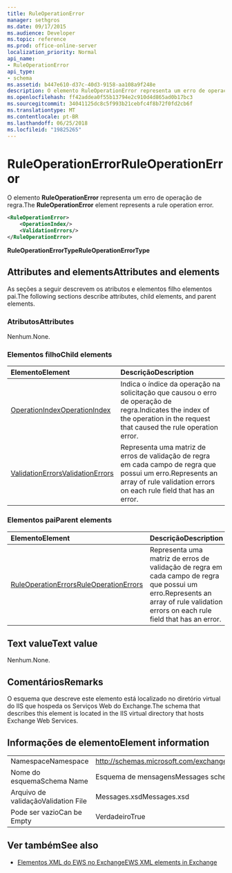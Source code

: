 ```yaml
---
title: RuleOperationError
manager: sethgros
ms.date: 09/17/2015
ms.audience: Developer
ms.topic: reference
ms.prod: office-online-server
localization_priority: Normal
api_name:
- RuleOperationError
api_type:
- schema
ms.assetid: b447e610-d37c-40d3-9158-aa108a9f248e
description: O elemento RuleOperationError representa um erro de operação de regra.
ms.openlocfilehash: ff42addea0f55b13794e2c910d4d865ad0b17bc3
ms.sourcegitcommit: 34041125dc8c5f993b21cebfc4f8b72f0fd2cb6f
ms.translationtype: MT
ms.contentlocale: pt-BR
ms.lasthandoff: 06/25/2018
ms.locfileid: "19825265"
---
```

# <a name="ruleoperationerror"></a><span data-ttu-id="d1dde-103">RuleOperationError</span><span class="sxs-lookup"><span data-stu-id="d1dde-103">RuleOperationError</span></span>

<span data-ttu-id="d1dde-104">O elemento **RuleOperationError** representa um erro de operação de regra.</span><span class="sxs-lookup"><span data-stu-id="d1dde-104">The **RuleOperationError** element represents a rule operation error.</span></span> 
  
```XML
<RuleOperationError>
    <OperationIndex/>
    <ValidationErrors/>
</RuleOperationError>
```

 <span data-ttu-id="d1dde-105">**RuleOperationErrorType**</span><span class="sxs-lookup"><span data-stu-id="d1dde-105">**RuleOperationErrorType**</span></span>
## <a name="attributes-and-elements"></a><span data-ttu-id="d1dde-106">Attributes and elements</span><span class="sxs-lookup"><span data-stu-id="d1dde-106">Attributes and elements</span></span>

<span data-ttu-id="d1dde-107">As seções a seguir descrevem os atributos e elementos filho elementos pai.</span><span class="sxs-lookup"><span data-stu-id="d1dde-107">The following sections describe attributes, child elements, and parent elements.</span></span>
  
### <a name="attributes"></a><span data-ttu-id="d1dde-108">Atributos</span><span class="sxs-lookup"><span data-stu-id="d1dde-108">Attributes</span></span>

<span data-ttu-id="d1dde-109">Nenhum.</span><span class="sxs-lookup"><span data-stu-id="d1dde-109">None.</span></span>
  
### <a name="child-elements"></a><span data-ttu-id="d1dde-110">Elementos filho</span><span class="sxs-lookup"><span data-stu-id="d1dde-110">Child elements</span></span>

|<span data-ttu-id="d1dde-111">**Elemento**</span><span class="sxs-lookup"><span data-stu-id="d1dde-111">**Element**</span></span>|<span data-ttu-id="d1dde-112">**Descrição**</span><span class="sxs-lookup"><span data-stu-id="d1dde-112">**Description**</span></span>|
|:-----|:-----|
|[<span data-ttu-id="d1dde-113">OperationIndex</span><span class="sxs-lookup"><span data-stu-id="d1dde-113">OperationIndex</span></span>](operationindex.md) <br/> |<span data-ttu-id="d1dde-114">Indica o índice da operação na solicitação que causou o erro de operação de regra.</span><span class="sxs-lookup"><span data-stu-id="d1dde-114">Indicates the index of the operation in the request that caused the rule operation error.</span></span>  <br/> |
|[<span data-ttu-id="d1dde-115">ValidationErrors</span><span class="sxs-lookup"><span data-stu-id="d1dde-115">ValidationErrors</span></span>](validationerrors.md) <br/> |<span data-ttu-id="d1dde-116">Representa uma matriz de erros de validação de regra em cada campo de regra que possui um erro.</span><span class="sxs-lookup"><span data-stu-id="d1dde-116">Represents an array of rule validation errors on each rule field that has an error.</span></span>  <br/> |
   
### <a name="parent-elements"></a><span data-ttu-id="d1dde-117">Elementos pai</span><span class="sxs-lookup"><span data-stu-id="d1dde-117">Parent elements</span></span>

|<span data-ttu-id="d1dde-118">**Elemento**</span><span class="sxs-lookup"><span data-stu-id="d1dde-118">**Element**</span></span>|<span data-ttu-id="d1dde-119">**Descrição**</span><span class="sxs-lookup"><span data-stu-id="d1dde-119">**Description**</span></span>|
|:-----|:-----|
|[<span data-ttu-id="d1dde-120">RuleOperationErrors</span><span class="sxs-lookup"><span data-stu-id="d1dde-120">RuleOperationErrors</span></span>](ruleoperationerrors.md) <br/> |<span data-ttu-id="d1dde-121">Representa uma matriz de erros de validação de regra em cada campo de regra que possui um erro.</span><span class="sxs-lookup"><span data-stu-id="d1dde-121">Represents an array of rule validation errors on each rule field that has an error.</span></span>  <br/> |
   
## <a name="text-value"></a><span data-ttu-id="d1dde-122">Text value</span><span class="sxs-lookup"><span data-stu-id="d1dde-122">Text value</span></span>

<span data-ttu-id="d1dde-123">Nenhum.</span><span class="sxs-lookup"><span data-stu-id="d1dde-123">None.</span></span>
  
## <a name="remarks"></a><span data-ttu-id="d1dde-124">Comentários</span><span class="sxs-lookup"><span data-stu-id="d1dde-124">Remarks</span></span>

<span data-ttu-id="d1dde-125">O esquema que descreve este elemento está localizado no diretório virtual do IIS que hospeda os Serviços Web do Exchange.</span><span class="sxs-lookup"><span data-stu-id="d1dde-125">The schema that describes this element is located in the IIS virtual directory that hosts Exchange Web Services.</span></span>
  
## <a name="element-information"></a><span data-ttu-id="d1dde-126">Informações de elemento</span><span class="sxs-lookup"><span data-stu-id="d1dde-126">Element information</span></span>

|||
|:-----|:-----|
|<span data-ttu-id="d1dde-127">Namespace</span><span class="sxs-lookup"><span data-stu-id="d1dde-127">Namespace</span></span>  <br/> |http://schemas.microsoft.com/exchange/services/2006/messages  <br/> |
|<span data-ttu-id="d1dde-128">Nome do esquema</span><span class="sxs-lookup"><span data-stu-id="d1dde-128">Schema Name</span></span>  <br/> |<span data-ttu-id="d1dde-129">Esquema de mensagens</span><span class="sxs-lookup"><span data-stu-id="d1dde-129">Messages schema</span></span>  <br/> |
|<span data-ttu-id="d1dde-130">Arquivo de validação</span><span class="sxs-lookup"><span data-stu-id="d1dde-130">Validation File</span></span>  <br/> |<span data-ttu-id="d1dde-131">Messages.xsd</span><span class="sxs-lookup"><span data-stu-id="d1dde-131">Messages.xsd</span></span>  <br/> |
|<span data-ttu-id="d1dde-132">Pode ser vazio</span><span class="sxs-lookup"><span data-stu-id="d1dde-132">Can be Empty</span></span>  <br/> |<span data-ttu-id="d1dde-133">Verdadeiro</span><span class="sxs-lookup"><span data-stu-id="d1dde-133">True</span></span>  <br/> |
   
## <a name="see-also"></a><span data-ttu-id="d1dde-134">Ver também</span><span class="sxs-lookup"><span data-stu-id="d1dde-134">See also</span></span>



- [<span data-ttu-id="d1dde-135">Elementos XML do EWS no Exchange</span><span class="sxs-lookup"><span data-stu-id="d1dde-135">EWS XML elements in Exchange</span></span>](ews-xml-elements-in-exchange.md)

